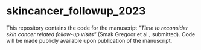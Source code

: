 # skincancer_followup_2023

This repository contains the code for the manuscript *"Time to reconsider skin cancer related follow-up visits"* (Smak Gregoor et al., submitted).
Code will be made publicly available upon publication of the manuscript.
